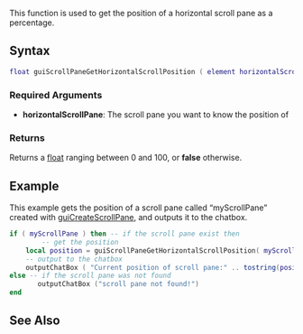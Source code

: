 This function is used to get the position of a horizontal scroll pane as a percentage.

Syntax
------

``` lua
float guiScrollPaneGetHorizontalScrollPosition ( element horizontalScrollPane )
```

### Required Arguments

-   **horizontalScrollPane**: The scroll pane you want to know the position of

### Returns

Returns a [float](/docs/float.md "wikilink") ranging between 0 and 100, or **false** otherwise.

Example
-------

This example gets the position of a scroll pane called “myScrollPane” created with [guiCreateScrollPane](/docs/guiCreateScrollPane.md "wikilink"), and outputs it to the chatbox.

``` lua
if ( myScrollPane ) then -- if the scroll pane exist then
        -- get the position
    local position = guiScrollPaneGetHorizontalScrollPosition( myScrollPane )
    -- output to the chatbox
    outputChatBox ( "Current position of scroll pane:" .. tostring(position) .. "%" )
else -- if the scroll pane was not found
       outputChatBox ("scroll pane not found!")
end
```

See Also
--------
